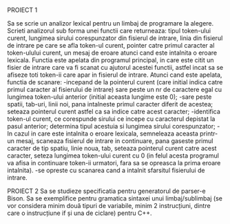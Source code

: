 PROIECT 1

Sa se scrie un analizor lexical pentru un limbaj de programare la alegere. Scrieti analizorul sub forma unei functii care returneaza: tipul token-ului curent, lungimea sirului corespunzator din fisierul de intrare, linia din fisierul de intrare pe care se afla token-ul curent, pointer catre primul caracter al token-ulului curent, un mesaj de eroare atunci cand este intalnita o eroare lexicala. Functia este apelata din programul principal, in care este citit un fisier de intrare care va fi scanat cu ajutorul acestei functii, astfel incat sa se afiseze toti token-ii care apar in fisierul de intrare.  Atunci cand este apelata, functia de scanare:
-incepand de la pointerul curent (care initial indica catre primul caracter al fisierului de intrare) sare peste un nr de caractere egal cu lungimea token-ului anterior (initial aceasta lungime este 0);
-sare peste spatii, tab-uri, linii noi, pana intalneste primul caracter diferit de acestea; seteaza pointerul curent astfel ca sa indice catre acest caracter;
-identifica token-ul curent, ce corespunde sirului ce incepe cu caracterul depistat la pasul anterior; determina tipul acestuia si lungimea sirului corespunzator;
-In cazul in care este intalnita o eroare lexicala, semneleaza aceasta printr-un mesaj, scaneaza fisierul de intrare in continuare, pana gaseste primul caracter de tip spatiu, linie noua, tab, seteaza pointerul curent catre acest caracter, seteza lungimea token-ului curent cu 0 (in felul acesta programul va afisa in continuare token-ii urmatori, fara sa se opreasca la prima eroare intalnita).
-se opreste cu scanarea cand a intalnit sfarsitul fisierului de intrare.

PROIECT 2
Sa se studieze specificatia pentru generatorul de parser-e Bison. Sa se exemplifice pentru gramatica sintaxei unui limbaj/sublimbaj (se vor considera minim două tipuri de variabile, minim 2 instrucțiuni, dintre care o instrucțiune if și una de ciclare) pentru C++.
